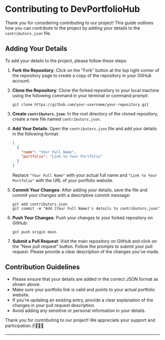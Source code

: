 # Contributing to DevPortfolioHub

Thank you for considering contributing to our project! This guide outlines how you can contribute to the project by adding your details to the `contributors.json` file.

## Adding Your Details

To add your details to the project, please follow these steps:

1. **Fork the Repository**: Click on the "Fork" button at the top right corner of the repository page to create a copy of the repository in your GitHub account.

2. **Clone the Repository**: Clone the forked repository to your local machine using the following command in your terminal or command prompt:

   ```
   git clone https://github.com/your-username/your-repository.git
   ```

3. **Create `contributors.json`**: In the root directory of the cloned repository, create a new file named `contributors.json`.

4. **Add Your Details**: Open the `contributors.json` file and add your details in the following format:

   ```json
   [
     {
       "name": "Your Full Name",
       "portfolio": "Link to Your Portfolio"
     }
   ]
   ```

   Replace `"Your Full Name"` with your actual full name and `"Link to Your Portfolio"` with the URL of your portfolio website.

5. **Commit Your Changes**: After adding your details, save the file and commit your changes with a descriptive commit message:

   ```
   git add contributors.json
   git commit -m "Add [Your Full Name]'s details to contributors.json"
   ```

6. **Push Your Changes**: Push your changes to your forked repository on GitHub:

   ```
   git push origin main
   ```

7. **Submit a Pull Request**: Visit the main repository on GitHub and click on the "New pull request" button. Follow the prompts to submit your pull request. Please provide a clear description of the changes you've made.

## Contribution Guidelines

- Please ensure that your details are added in the correct JSON format as shown above.
- Make sure your portfolio link is valid and points to your actual portfolio website.
- If you're updating an existing entry, provide a clear explanation of the changes in your pull request description.
- Avoid adding any sensitive or personal information in your details.

Thank you for contributing to our project! We appreciate your support and participation.✌️🌟🧑‍💻

---


